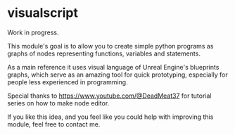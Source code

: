 # visualscript
Work in progress.

This module's goal is to allow you to create simple python programs 
as graphs of nodes representing functions, variables and statements.

As a main reference it uses visual language of Unreal Engine's 
blueprints graphs, which serve as an amazing tool for quick prototyping, 
especially for people less experienced in programming.

Special thanks to https://www.youtube.com/@DeadMeat37 for tutorial series
on how to make node editor.

If you like this idea, and you feel like you could help with improving 
this module, feel free to contact me.